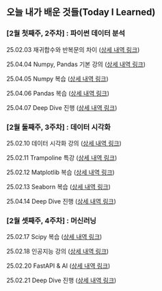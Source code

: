 
## 오늘 내가 배운 것들(Today I Learned)

### [2월 첫째주, 2주차] : 파이썬 데이터 분석

25.02.03 재귀합수와 반복문의 차이 ([상세 내역 링크](https://github.com/100-hours-a-week/yuju-til/blob/main/Feb/2025-02-03.md))

25.04.04 Numpy, Pandas 기본 강의 ([상세 내역 링크](https://github.com/100-hours-a-week/yuju-til/blob/main/Feb/2025-02-04.md))

25.04.05 Numpy 복습 ([상세 내역 링크](https://github.com/100-hours-a-week/yuju-til/blob/main/Feb/2025-02-05.md))

25.04.06 Pandas 복습 ([상세 내역 링크](https://github.com/100-hours-a-week/yuju-til/blob/main/Feb/2025-02-06.md))

25.04.07 Deep Dive 진행 ([상세 내역 링크](https://github.com/100-hours-a-week/yuju-til/blob/main/Feb/2025-02-07.md))

### [2월 둘째주, 3주차] : 데이터 시각화
25.02.10 데이터 시각화 강의 ([상세 내역 링크](https://github.com/100-hours-a-week/yuju-til/blob/main/Feb/2025-02-10.md))

25.02.11 Trampoline 특강 ([상세 내역 링크](https://github.com/100-hours-a-week/yuju-til/blob/main/Feb/2025-02-11.md))

25.02.12 Matplotlib 복습 ([상세 내역 링크](https://github.com/100-hours-a-week/yuju-til/blob/main/Feb/2025-02-12.md))

25.02.13 Seaborn 복습 ([상세 내역 링크](https://github.com/100-hours-a-week/yuju-til/blob/main/Feb/2025-02-13.md))

25.04.14 Deep Dive 진행 ([상세 내역 링크](https://github.com/100-hours-a-week/yuju-til/blob/main/Feb/2025-02-14.md))

### [2월 셋째주, 4주차] : 머신러닝
25.02.17 Scipy 복습 ([상세 내역 링크](https://github.com/100-hours-a-week/yuju-til/blob/main/Feb/2025-02-17.md))

25.02.18 인공지능 강의 ([상세 내역 링크](https://github.com/100-hours-a-week/yuju-til/blob/main/Feb/2025-02-18.md))

25.02.20 FastAPI & AI ([상세 내역 링크](https://github.com/100-hours-a-week/yuju-til/blob/main/Feb/2025-02-20.md))

25.02.21 Deep Dive 진행 ([상세 내역 링크](https://github.com/100-hours-a-week/yuju-til/blob/main/Feb/2025-02-21.md))